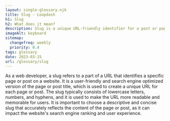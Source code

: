 ```yaml
--- 
layout: single-glossary.njk
title: Slug - Loopdash
h1: Slug
h2: What does it mean?
description: Slug is a unique URL-friendly identifier for a post or page in WordPress that helps search engines and users to easily identify and access the content.
imageAlt: keyboard
sitemap:
  changefreq: weekly
  priority: 0.4
tags: glossary
date: 2023-03-15
url: /glossary/slug
---
```


As a web developer, a slug refers to a part of a URL that identifies a specific page or post on a website. It is a user-friendly and search engine optimized version of the page or post title, which is used to create a unique URL for each page or post. The slug typically consists of lowercase letters, numbers, and hyphens, and it is used to make the URL more readable and memorable for users. It is important to choose a descriptive and concise slug that accurately reflects the content of the page or post, as it can impact the website's search engine ranking and user experience.
